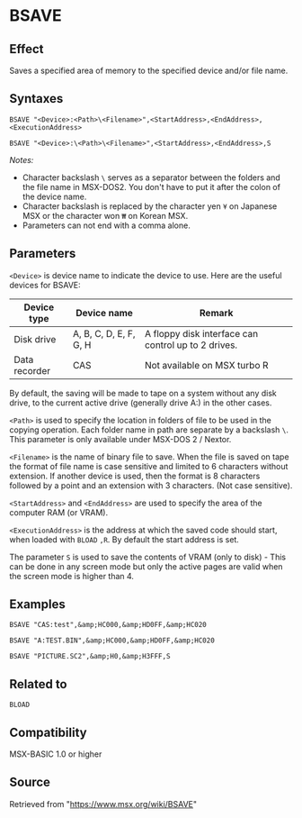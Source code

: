 # BSAVE

## Effect

Saves a specified area of memory to the specified device and/or file name.

## Syntaxes

`BSAVE "<Device>:<Path>\<Filename>",<StartAddress>,<EndAddress>,<ExecutionAddress>`

`BSAVE "<Device>:\<Path>\<Filename>",<StartAddress>,<EndAddress>,S`

_Notes:_
- Character backslash `\` serves as a separator between the folders and the file name in MSX-DOS2. You don't have to put it after the colon of the device name.
- Character backslash is replaced by the character yen `¥` on Japanese MSX or the character won `₩` on Korean MSX.
- Parameters can not end with a comma alone.

## Parameters

`<Device>` is device name to indicate the device to use. Here are the useful devices for BSAVE:

|Device type|Device name|Remark|
|---|---|---|
|Disk drive|A, B, C, D, E, F, G, H|A floppy disk interface can control up to 2 drives.|
|Data recorder|CAS|Not available on MSX turbo R|

By default, the saving will be made to tape on a system without any disk drive, to the current active drive (generally drive A:) in the other cases.

`<Path>` is used to specify the location in folders of file to be used in the copying operation. Each folder name in path are separate by a backslash `\`. This parameter is only available under MSX-DOS 2 / Nextor.

`<Filename>` is the name of binary file to save. When the file is saved on tape the format of file name is case sensitive and limited to 6 characters without extension. If another device is used, then the format is 8 characters followed by a point and an extension with 3 characters. (Not case sensitive).

`<StartAddress>` and `<EndAddress>` are used to specify the area of the computer RAM (or VRAM).

`<ExecutionAddress>` is the address at which the saved code should start, when loaded with `BLOAD` `,R`. By default the start address is set.

The parameter `S` is used to save the contents of VRAM (only to disk) - This can be done in any screen mode but only the active pages are valid when the screen mode is higher than 4.

## Examples

```basic
BSAVE "CAS:test",&amp;HC000,&amp;HD0FF,&amp;HC020
```
```basic
BSAVE "A:TEST.BIN",&amp;HC000,&amp;HD0FF,&amp;HC020
```
```basic
BSAVE "PICTURE.SC2",&amp;H0,&amp;H3FFF,S
```

## Related to

`BLOAD`

## Compatibility

MSX-BASIC 1.0 or higher

## Source

Retrieved from "https://www.msx.org/wiki/BSAVE"
